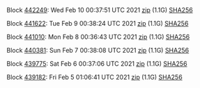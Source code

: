 Block [442249](https://testnet-insight.dashevo.org/insight/block/000001a700f81c2bb3aa0b9c5f10b59dc77d0338d4c5381c539de9bb3b4e91cc): Wed Feb 10 00:37:51 UTC 2021 [zip](https://dash-bootstrap.ams3.digitaloceanspaces.com/testnet/2021-02-10/bootstrap.dat.zip) (1.1G) [SHA256](https://dash-bootstrap.ams3.digitaloceanspaces.com/testnet/2021-02-10/sha256.txt)

Block [441622](https://testnet-insight.dashevo.org/insight/block/000001f2d73dc886299efc6c9522554ff7dcaececc39ec92ff91b5255f52af45): Tue Feb  9 00:38:24 UTC 2021 [zip](https://dash-bootstrap.ams3.digitaloceanspaces.com/testnet/2021-02-09/bootstrap.dat.zip) (1.1G) [SHA256](https://dash-bootstrap.ams3.digitaloceanspaces.com/testnet/2021-02-09/sha256.txt)

Block [441010](https://testnet-insight.dashevo.org/insight/block/00000196e30d7a6efbf2902412df45942941b8fc4d4395baccc5138dd563adc5): Mon Feb  8 00:36:43 UTC 2021 [zip](https://dash-bootstrap.ams3.digitaloceanspaces.com/testnet/2021-02-08/bootstrap.dat.zip) (1.1G) [SHA256](https://dash-bootstrap.ams3.digitaloceanspaces.com/testnet/2021-02-08/sha256.txt)

Block [440381](https://testnet-insight.dashevo.org/insight/block/000000bc51b1e74c4fd0319455971aee9d46e41ae7aa60c88bbd3718e8aa04d5): Sun Feb  7 00:38:08 UTC 2021 [zip](https://dash-bootstrap.ams3.digitaloceanspaces.com/testnet/2021-02-07/bootstrap.dat.zip) (1.1G) [SHA256](https://dash-bootstrap.ams3.digitaloceanspaces.com/testnet/2021-02-07/sha256.txt)

Block [439775](https://testnet-insight.dashevo.org/insight/block/0000020becffdc42ef30aefcccdb163eef9a0b551f0252dd57bdfcdab70bf87a): Sat Feb  6 00:37:06 UTC 2021 [zip](https://dash-bootstrap.ams3.digitaloceanspaces.com/testnet/2021-02-06/bootstrap.dat.zip) (1.1G) [SHA256](https://dash-bootstrap.ams3.digitaloceanspaces.com/testnet/2021-02-06/sha256.txt)

Block [439182](https://testnet-insight.dashevo.org/insight/block/0000018f44f8a6006ee6930f407d9de176564cb7af8578a1d663c1328320e9b3): Fri Feb  5 01:06:41 UTC 2021 [zip](https://dash-bootstrap.ams3.digitaloceanspaces.com/testnet/2021-02-05/bootstrap.dat.zip) (1.1G) [SHA256](https://dash-bootstrap.ams3.digitaloceanspaces.com/testnet/2021-02-05/sha256.txt)
